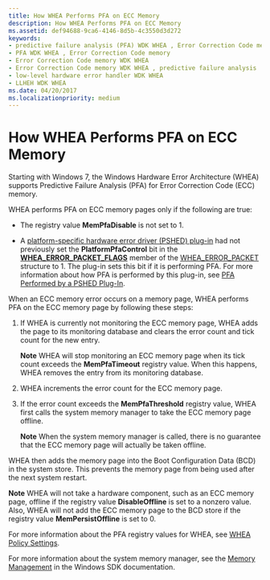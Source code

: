 ```yaml
---
title: How WHEA Performs PFA on ECC Memory
description: How WHEA Performs PFA on ECC Memory
ms.assetid: def94688-9ca6-4146-8d5b-4c3550d3d272
keywords:
- predictive failure analysis (PFA) WDK WHEA , Error Correction Code memory
- PFA WDK WHEA , Error Correction Code memory
- Error Correction Code memory WDK WHEA
- Error Correction Code memory WDK WHEA , predictive failure analysis
- low-level hardware error handler WDK WHEA
- LLHEH WDK WHEA
ms.date: 04/20/2017
ms.localizationpriority: medium
---
```


# How WHEA Performs PFA on ECC Memory


Starting with Windows 7, the Windows Hardware Error Architecture (WHEA) supports Predictive Failure Analysis (PFA) for Error Correction Code (ECC) memory.

WHEA performs PFA on ECC memory pages only if the following are true:

-   The registry value **MemPfaDisable** is not set to 1.

-   A [platform-specific hardware error driver (PSHED) plug-in](platform-specific-hardware-error-driver-plug-ins2.md) had not previously set the **PlatformPfaControl** bit in the [**WHEA\_ERROR\_PACKET\_FLAGS**](https://msdn.microsoft.com/library/windows/hardware/ff560472) member of the [WHEA\_ERROR\_PACKET](https://msdn.microsoft.com/library/windows/hardware/ff560465) structure to 1. The plug-in sets this bit if it is performing PFA. For more information about how PFA is performed by this plug-in, see [PFA Performed by a PSHED Plug-In](pfa-performed-by-a-pshed-plug-in.md).

When an ECC memory error occurs on a memory page, WHEA performs PFA on the ECC memory page by following these steps:

1.  If WHEA is currently not monitoring the ECC memory page, WHEA adds the page to its monitoring database and clears the error count and tick count for the new entry.

    **Note**  WHEA will stop monitoring an ECC memory page when its tick count exceeds the **MemPfaTimeout** registry value. When this happens, WHEA removes the entry from its monitoring database.



2.  WHEA increments the error count for the ECC memory page.

3.  If the error count exceeds the **MemPfaThreshold** registry value, WHEA first calls the system memory manager to take the ECC memory page offline.

    **Note**  When the system memory manager is called, there is no guarantee that the ECC memory page will actually be taken offline.




WHEA then adds the memory page into the Boot Configuration Data (BCD) in the system store. This prevents the memory page from being used after the next system restart.

**Note**  WHEA will not take a hardware component, such as an ECC memory page, offline if the registry value **DisableOffline** is set to a nonzero value. Also, WHEA will not add the ECC memory page to the BCD store if the registry value **MemPersistOffline** is set to 0.




For more information about the PFA registry values for WHEA, see [WHEA Policy Settings](whea-pfa-registry-settings.md).

For more information about the system memory manager, see the [Memory Management](http://go.microsoft.com/fwlink/p/?linkid=140723) in the Windows SDK documentation.








